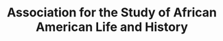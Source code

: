 ---
layout: repo
title: "Association for the Study of African American Life and History"
id: 24500
permalink: repos/24500/
---
